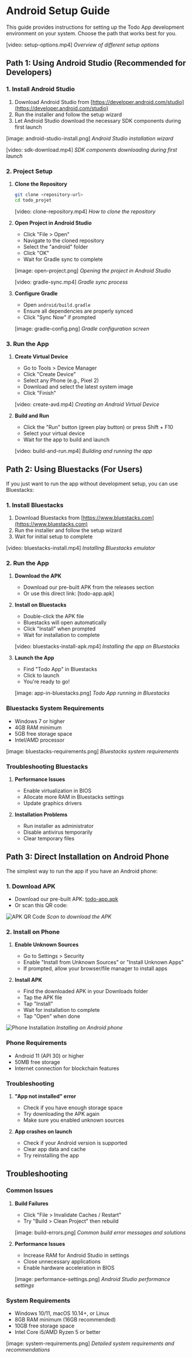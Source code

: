 # Android Setup Guide

This guide provides instructions for setting up the Todo App development environment on your system. Choose the path that works best for you.

[video: setup-options.mp4]
*Overview of different setup options*

## Path 1: Using Android Studio (Recommended for Developers)

### 1. Install Android Studio
1. Download Android Studio from [https://developer.android.com/studio](https://developer.android.com/studio)
2. Run the installer and follow the setup wizard
3. Let Android Studio download the necessary SDK components during first launch

[image: android-studio-install.png]
*Android Studio installation wizard*

[video: sdk-download.mp4]
*SDK components downloading during first launch*

### 2. Project Setup
1. **Clone the Repository**
   ```bash
   git clone <repository-url>
   cd todo_projet
   ```

   [video: clone-repository.mp4]
   *How to clone the repository*

2. **Open Project in Android Studio**
   - Click "File > Open"
   - Navigate to the cloned repository
   - Select the "android" folder
   - Click "OK"
   - Wait for Gradle sync to complete

   [image: open-project.png]
   *Opening the project in Android Studio*

   [video: gradle-sync.mp4]
   *Gradle sync process*

3. **Configure Gradle**
   - Open `android/build.gradle`
   - Ensure all dependencies are properly synced
   - Click "Sync Now" if prompted

   [image: gradle-config.png]
   *Gradle configuration screen*

### 3. Run the App
1. **Create Virtual Device**
   - Go to Tools > Device Manager
   - Click "Create Device"
   - Select any Phone (e.g., Pixel 2)
   - Download and select the latest system image
   - Click "Finish"

   [video: create-avd.mp4]
   *Creating an Android Virtual Device*

2. **Build and Run**
   - Click the "Run" button (green play button) or press Shift + F10
   - Select your virtual device
   - Wait for the app to build and launch

   [video: build-and-run.mp4]
   *Building and running the app*

## Path 2: Using Bluestacks (For Users)

If you just want to run the app without development setup, you can use Bluestacks:

### 1. Install Bluestacks
1. Download Bluestacks from [https://www.bluestacks.com](https://www.bluestacks.com)
2. Run the installer and follow the setup wizard
3. Wait for initial setup to complete

[video: bluestacks-install.mp4]
*Installing Bluestacks emulator*

### 2. Run the App
1. **Download the APK**
   - Download our pre-built APK from the releases section
   - Or use this direct link: [todo-app.apk]

2. **Install on Bluestacks**
   - Double-click the APK file
   - Bluestacks will open automatically
   - Click "Install" when prompted
   - Wait for installation to complete

   [video: bluestacks-install-apk.mp4]
   *Installing the app on Bluestacks*

3. **Launch the App**
   - Find "Todo App" in Bluestacks
   - Click to launch
   - You're ready to go!

   [image: app-in-bluestacks.png]
   *Todo App running in Bluestacks*

### Bluestacks System Requirements
- Windows 7 or higher
- 4GB RAM minimum
- 5GB free storage space
- Intel/AMD processor

[image: bluestacks-requirements.png]
*Bluestacks system requirements*

### Troubleshooting Bluestacks
1. **Performance Issues**
   - Enable virtualization in BIOS
   - Allocate more RAM in Bluestacks settings
   - Update graphics drivers

2. **Installation Problems**
   - Run installer as administrator
   - Disable antivirus temporarily
   - Clear temporary files

## Path 3: Direct Installation on Android Phone

The simplest way to run the app if you have an Android phone:

### 1. Download APK
- Download our pre-built APK: [todo-app.apk](releases/todo-app.apk)
- Or scan this QR code:

![APK QR Code](screenshots/apk-qr.png)
*Scan to download the APK*

### 2. Install on Phone
1. **Enable Unknown Sources**
   - Go to Settings > Security
   - Enable "Install from Unknown Sources" or "Install Unknown Apps"
   - If prompted, allow your browser/file manager to install apps

2. **Install APK**
   - Find the downloaded APK in your Downloads folder
   - Tap the APK file
   - Tap "Install"
   - Wait for installation to complete
   - Tap "Open" when done

![Phone Installation](screenshots/phone-install.gif)
*Installing on Android phone*

### Phone Requirements
- Android 11 (API 30) or higher
- 50MB free storage
- Internet connection for blockchain features

### Troubleshooting
1. **"App not installed" error**
   - Check if you have enough storage space
   - Try downloading the APK again
   - Make sure you enabled unknown sources

2. **App crashes on launch**
   - Check if your Android version is supported
   - Clear app data and cache
   - Try reinstalling the app

## Troubleshooting

### Common Issues
1. **Build Failures**
   - Click "File > Invalidate Caches / Restart"
   - Try "Build > Clean Project" then rebuild

   [image: build-errors.png]
   *Common build error messages and solutions*

2. **Performance Issues**
   - Increase RAM for Android Studio in settings
   - Close unnecessary applications
   - Enable hardware acceleration in BIOS

   [image: performance-settings.png]
   *Android Studio performance settings*

### System Requirements
- Windows 10/11, macOS 10.14+, or Linux
- 8GB RAM minimum (16GB recommended)
- 10GB free storage space
- Intel Core i5/AMD Ryzen 5 or better

[image: system-requirements.png]
*Detailed system requirements and recommendations*
